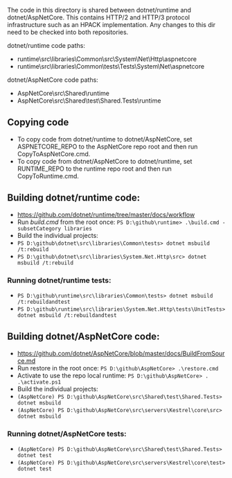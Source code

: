 The code in this directory is shared between dotnet/runtime and dotnet/AspNetCore. This contains HTTP/2 and HTTP/3 protocol infrastructure such as an HPACK implementation. Any changes to this dir need to be checked into both repositories.

dotnet/runtime code paths:
- runtime\src\libraries\Common\src\System\Net\Http\aspnetcore
- runtime\src\libraries\Common\tests\Tests\System\Net\aspnetcore

dotnet/AspNetCore code paths:
- AspNetCore\src\Shared\runtime
- AspNetCore\src\Shared\test\Shared.Tests\runtime

## Copying code
- To copy code from dotnet/runtime to dotnet/AspNetCore, set ASPNETCORE_REPO to the AspNetCore repo root and then run CopyToAspNetCore.cmd.
- To copy code from dotnet/AspNetCore to dotnet/runtime, set RUNTIME_REPO to the runtime repo root and then run CopyToRuntime.cmd.

## Building dotnet/runtime code:
- https://github.com/dotnet/runtime/tree/master/docs/workflow
- Run *build.cmd* from the root once: `PS D:\github\runtime> .\build.cmd -subsetCategory libraries`
- Build the individual projects:
- `PS D:\github\dotnet\src\libraries\Common\tests> dotnet msbuild /t:rebuild`
- `PS D:\github\dotnet\src\libraries\System.Net.Http\src> dotnet msbuild /t:rebuild`

### Running dotnet/runtime tests:
- `PS D:\github\runtime\src\libraries\Common\tests> dotnet msbuild /t:rebuildandtest`
- `PS D:\github\runtime\src\libraries\System.Net.Http\tests\UnitTests> dotnet msbuild /t:rebuildandtest`

## Building dotnet/AspNetCore code:
- https://github.com/dotnet/AspNetCore/blob/master/docs/BuildFromSource.md
- Run restore in the root once: `PS D:\github\AspNetCore> .\restore.cmd`
- Activate to use the repo local runtime: `PS D:\github\AspNetCore> . .\activate.ps1`
- Build the individual projects:
- `(AspNetCore) PS D:\github\AspNetCore\src\Shared\test\Shared.Tests> dotnet msbuild`
- `(AspNetCore) PS D:\github\AspNetCore\src\servers\Kestrel\core\src> dotnet msbuild`

### Running dotnet/AspNetCore tests:
- `(AspNetCore) PS D:\github\AspNetCore\src\Shared\test\Shared.Tests> dotnet test`
- `(AspNetCore) PS D:\github\AspNetCore\src\servers\Kestrel\core\test> dotnet test`
